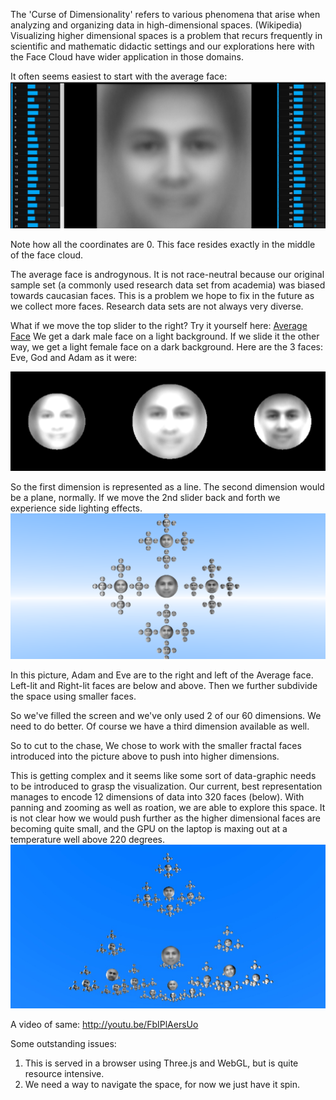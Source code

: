 The 'Curse of Dimensionality' refers to various phenomena that arise when analyzing and organizing data in high-dimensional spaces. (Wikipedia) Visualizing higher dimensional spaces is a problem that recurs frequently in scientific and mathematic didactic settings and our explorations here with the Face Cloud have wider application in those domains.

It often seems easiest to start with the average face:
![Average face](../project_images/2014-03-02/average.jpg?raw=true)

Note how all the coordinates are 0. This face resides exactly in the middle of the face cloud.   

The average face is androgynous. It is not race-neutral because our original sample set (a commonly used research data set from academia) was biased towards caucasian faces. This is a problem we hope to fix in the future as we collect more faces. Research data sets are not always very diverse. 

What if we move the top slider to the right? Try it yourself here: [Average Face](http://facefield.org/SynthFace.aspx?c0=0&c1=0&c2=0&c3=0&c4=0&c5=0&c6=0&c7=0&c8=0&c9=0&c10=0&c11=0&c12=0&c13=0&c14=0&c15=0&c16=0&c17=0&c18=0&c19=0&c20=0&c21=0&c22=0&c23=0&c24=0&c25=0&c26=0&c27=0&c28=0&c29=0&c30=0&c31=0&c32=0&c33=0&c34=0&c35=0&c36=0&c37=0&c38=0&c39=0&c40=0&c41=0&c42=0&c43=0&c44=0&c45=0&c46=0&c47=0&c48=0&c49=0&c50=0&c51=0&c52=0&c53=0&c54=0&c55=0&c56=0&c57=0&c58=0&c59=0&) We get a dark male face on a light background. If we slide it the other way, we get a light female face on a dark background. Here are the 3 faces: Eve, God and Adam as it were:

![Average face](../project_images/2014-03-02/AdamAndEve.png?raw=true)

So the first dimension is represented as a line. The second dimension would be a plane, normally. If we move the 2nd slider back and forth we experience side lighting effects.
![Plane](../project_images/2014-03-02/cross.png?raw=true)

In this picture, Adam and Eve are to the right and left of the Average face. Left-lit and Right-lit faces are below and above. Then we further subdivide the space using smaller faces.

So we've filled the screen and we've only used 2 of our 60 dimensions. We need to do better. Of course we have a third dimension available as well. 

So to cut to the chase, We chose to work with the smaller fractal faces introduced into the picture above to push into higher dimensions.

This is getting complex and it seems like some sort of data-graphic needs to be introduced to grasp the visualization. Our current, best representation manages to encode 12 dimensions of data into 320 faces (below). With panning and zooming as well as roation, we are able to explore this space. It is not clear how we would push further as the higher dimensional faces are becoming quite small, and the GPU on the laptop is maxing out at a temperature well above 220 degrees.
![Sky](../project_images/2014-03-02/Sky.jpg?raw=true)

A video of same:
http://youtu.be/FbIPlAersUo

Some outstanding issues:   
1. This is served in a browser using Three.js and WebGL, but is quite resource intensive.    
2. We need a way to navigate the space, for now we just have it spin.   

